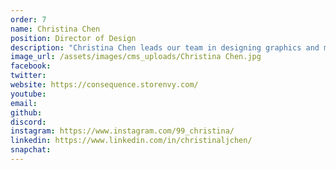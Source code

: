 ```yaml
---
order: 7
name: Christina Chen
position: Director of Design
description: "Christina Chen leads our team in designing graphics and maintaining brand identity. Alongside Isabel, she helps present HAX in the most visually appealing and engaging way for others. In September 2019, Christina will begin studying Digital Media at York University in the Toronto, Canada area. She hopes to pursue a career in UI design or VFX development. Christina also runs a small business, Consequence Clothing, where she is currently working on using sustainable fabrics for the next drop!"
image_url: /assets/images/cms_uploads/Christina Chen.jpg
facebook: 
twitter: 
website: https://consequence.storenvy.com/
youtube: 
email: 
github: 
discord: 
instagram: https://www.instagram.com/99_christina/
linkedin: https://www.linkedin.com/in/christinaljchen/
snapchat: 
---
```

